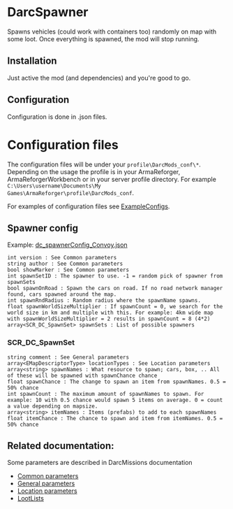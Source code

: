 # DarcSpawner
Spawns vehicles (could work with containers too) randomly on map with some loot. Once everything is spawned, the mod will stop running.

## Installation
Just active the mod (and dependencies) and you're good to go.

## Configuration
Configuration is done in .json files.

# Configuration files
The configuration files will be under your ```profile\DarcMods_conf\*```. Depending on the usage the profile is in your ArmaReforger, ArmaReforgerWorkbench or in your server profile directory. For example ```C:\Users\username\Documents\My Games\ArmaReforger\profile\DarcMods_conf```.

For examples of configuration files see [ExampleConfigs](https://github.com/mokdevel/DarcMods/tree/main/DarcSpawner/ExampleConfigs).

## Spawner config
Example: [dc_spawnerConfig_Convoy.json](https://github.com/mokdevel/DarcMods/blob/main/DarcSpawner/ExampleConfigs/dc_spawnerConfig.json)

```
int version : See Common parameters
string author : See Common parameters
bool showMarker : See Common parameters
int spawnSetID : The spawner to use. -1 = random pick of spawner from spawnSets
bool spawnOnRoad : Spawn the cars on road. If no road network manager found, cars spawned around the map.
int spawnRndRadius : Random radius where the spawnName spawns. 
float spawnWorldSizeMultiplier : If spawnCount = 0, we search for the world size in km and multiple with this. For example: 4km wide map with spawnWorldSizeMultiplier = 2 results in spawnCount = 8 (4*2)
array<SCR_DC_SpawnSet> spawnSets : List of possible spawners
```

### SCR_DC_SpawnSet
```
string comment : See General parameters
array<EMapDescriptorType> locationTypes : See Location parameters
array<string> spawnNames : What resource to spawn; cars, box, .. All of these will be spawned with spawnChance chance
float spawnChance : The change to spawn an item from spawnNames. 0.5 = 50% chance
int spawnCount : The maximum amount of spawnNames to spawn. For example: 10 with 0.5 chance would spawn 5 items on average. 0 = count a value depending on mapsize.
array<string> itemNames : Items (prefabs) to add to each spawnNames
float itemChance : The chance to spawn and item from itemNames. 0.5 = 50% chance
```

## Related documentation:
Some parameters are described in DarcMissions documentation
- [Common parameters](https://github.com/mokdevel/DarcMods/blob/main/DarcMissions/README.md#common-parameters)
- [General parameters](https://github.com/mokdevel/DarcMods/blob/main/DarcMissions/README.md#general-parameters)
- [Location parameters](https://github.com/mokdevel/DarcMods/blob/main/DarcMissions/README.md#location-parameters)
- [LootLists](https://github.com/mokdevel/DarcMods/blob/main/DarcMissions/README.md#loot-lists)
